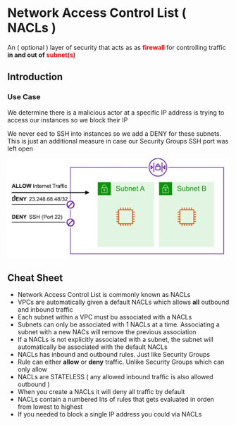 # Network Access Control List ( NACLs )

An ( optional ) layer of security that acts as as
<span class="text-red">**firewall**</span>
for controlling traffic **in and out of**
<span class="text-red">**subnet(s)**</span>

## Introduction

### Use Case

We determine there is a malicious actor at a specific
IP address is trying to access our instances so we block
their IP

We never eed to SSH into instances so we add a DENY for
these subnets. This is just an additional measure in
case our Security Groups SSH port was left open

<img
  src="../../public/images/vpc/nacl.png"
  alt="NACLs" />

## Cheat Sheet

- Network Access Control List is commonly known as NACLs
- VPCs are automatically given a default NACLs which allows
**all** outbound and inbound traffic
- Each subnet within a VPC must bu associated with a NACLs
- Subnets can only be associated with 1 NACLs at a time.
Associating a subnet with a new NACs will remove the
previous association
- If a NACLs is not explicitly associated with a subnet,
the subnet will automatically be associated with the
default NACLs
- NACLs has inbound and outbound rules. Just like Security Groups
- Rule can either **allow** or **deny** traffic.
Unlike Security Groups which can only allow
- NACLs are STATELESS ( any allowed inbound traffic is also
allowed outbound )
- When you create a NACLs it will deny all traffic by default
- NACLs contain a numbered lits of rules that gets evaluated
in orden from lowest to highest
- If you needed to block a single IP address you could via NACLs
  
<style>
.text-red {
  color: red;
}
</style>
